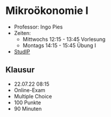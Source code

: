 # Mikroökonomie I

- Professor: Ingo Pies
- Zeiten:
    - Mittwochs 12:15 - 13:45 Vorlesung
    - Montags 14:15 - 15:45 Übung I
- [StudIP](https://studip.uni-halle.de/dispatch.php/course/details?sem_id=8f1b6a567146a3dc5e426d1abd87d2fd)



## Klausur

- 22.07.22 08:15
- Online-Exam 
- Multiple Choice
- 100 Punkte
- 90 Minuten

